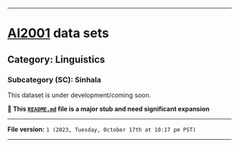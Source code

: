 
***

# [AI2001](https://github.com/seanpm2001/AI2001/) data sets

## Category: Linguistics

### Subcategory (SC): Sinhala

This dataset is under development/coming soon.

**🌱️ This [`README.md`](/README.md) file is a major stub and need significant expansion**

***

**File version:** `1 (2023, Tuesday, October 17th at 10:17 pm PST)`

***
